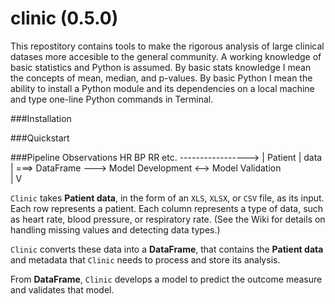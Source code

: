 clinic (0.5.0)
======

This repostitory contains tools to make the rigorous analysis of large clinical datases more accesible to the general community. A working knowledge of basic statistics and Python is assumed. By basic stats knowledge I mean the concepts of mean, median, and p-values. By basic Python I mean the ability to install a Python module and its dependencies on a local machine and type one-line Python commands in Terminal. 

###Installation

###Quickstart

###Pipeline
   						   Observations
						  HR   BP   RR  etc.
					     ----------------->
			   		    |
			Patient 	|
			 data		|                 ===> DataFrame ---> Model Development  <--> Model Validation   
					    |
					    V


`Clinic` takes __Patient data__, in the form of an `XLS`, `XLSX`, or `CSV` file, as its input. Each row represents a patient. Each column represents a type of data, such as heart rate, blood pressure, or respiratory rate. (See the Wiki for details on handling missing values and detecting data types.)

`Clinic` converts these data into a __DataFrame__, that contains the __Patient data__ and metadata that `Clinic` needs to process and store its analysis.

From __DataFrame__, `Clinic` develops a model to predict the outcome measure and validates that model. 